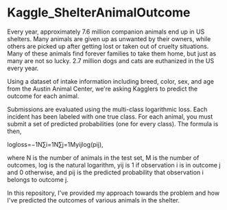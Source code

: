 # Kaggle_ShelterAnimalOutcome
Every year, approximately 7.6 million companion animals end up in US shelters. Many animals are given up as unwanted by their owners, while others are picked up after getting lost or taken out of cruelty situations. Many of these animals find forever families to take them home, but just as many are not so lucky. 2.7 million dogs and cats are euthanized in the US every year.

Using a dataset of intake information including breed, color, sex, and age from the Austin Animal Center, we're asking Kagglers to predict the outcome for each animal.

Submissions are evaluated using the multi-class logarithmic loss. Each incident has been labeled with one true class. For each animal, you must submit a set of predicted probabilities (one for every class). The formula is then,

logloss=−1N∑i=1N∑j=1Myijlog(pij),

where N is the number of animals in the test set, M is the number of outcomes, log is the natural logarithm, yij is 1 if observation i is in outcome j and 0 otherwise, and pij is the predicted probability that observation i belongs to outcome j.

In this repository, I've provided my approach towards the problem and how I've predicted the outcomes of various animals in the shelter.
